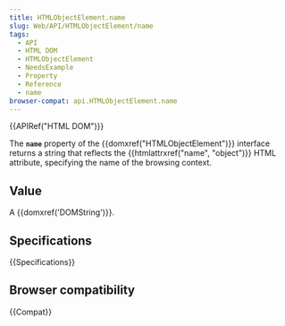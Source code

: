 ```yaml
---
title: HTMLObjectElement.name
slug: Web/API/HTMLObjectElement/name
tags:
  - API
  - HTML DOM
  - HTMLObjectElement
  - NeedsExample
  - Property
  - Reference
  - name
browser-compat: api.HTMLObjectElement.name
---
```

{{APIRef("HTML DOM")}}

The **`name`** property of the
{{domxref("HTMLObjectElement")}} interface returns a string that
reflects the {{htmlattrxref("name", "object")}} HTML attribute, specifying the name of
the browsing context.

## Value

A {{domxref('DOMString')}}.

## Specifications

{{Specifications}}

## Browser compatibility

{{Compat}}
